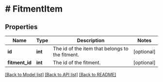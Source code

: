 # # FitmentItem

## Properties

Name | Type | Description | Notes
------------ | ------------- | ------------- | -------------
**id** | **int** | The id of the item that belongs to the fitment. | [optional]
**fitment_id** | **int** | The id of the fitment. | [optional]

[[Back to Model list]](../../README.md#models) [[Back to API list]](../../README.md#endpoints) [[Back to README]](../../README.md)
